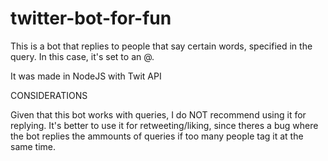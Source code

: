 # twitter-bot-for-fun

This is a bot that replies to people that say certain words, specified in the query. In this case, it's set to an @.

It was made in NodeJS with Twit API


CONSIDERATIONS

Given that this bot works with queries, I do NOT recommend using it for replying. It's better to use it for retweeting/liking, since theres a bug where the bot replies the ammounts of queries if too many people tag it at the same time.


